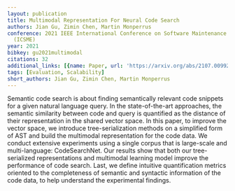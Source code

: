 ```yaml
---
layout: publication
title: Multimodal Representation For Neural Code Search
authors: Jian Gu, Zimin Chen, Martin Monperrus
conference: 2021 IEEE International Conference on Software Maintenance and Evolution
  (ICSME)
year: 2021
bibkey: gu2021multimodal
citations: 32
additional_links: [{name: Paper, url: 'https://arxiv.org/abs/2107.00992'}]
tags: [Evaluation, Scalability]
short_authors: Jian Gu, Zimin Chen, Martin Monperrus
---
```

Semantic code search is about finding semantically relevant code snippets for
a given natural language query. In the state-of-the-art approaches, the
semantic similarity between code and query is quantified as the distance of
their representation in the shared vector space. In this paper, to improve the
vector space, we introduce tree-serialization methods on a simplified form of
AST and build the multimodal representation for the code data. We conduct
extensive experiments using a single corpus that is large-scale and
multi-language: CodeSearchNet. Our results show that both our tree-serialized
representations and multimodal learning model improve the performance of code
search. Last, we define intuitive quantification metrics oriented to the
completeness of semantic and syntactic information of the code data, to help
understand the experimental findings.
